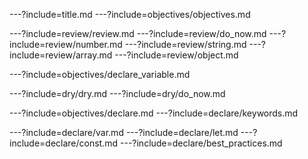 ---?include=title.md
---?include=objectives/objectives.md

---?include=review/review.md
---?include=review/do_now.md
---?include=review/number.md
---?include=review/string.md
---?include=review/array.md
---?include=review/object.md

---?include=objectives/declare_variable.md

---?include=dry/dry.md
---?include=dry/do_now.md

---?include=objectives/declare.md
---?include=declare/keywords.md

---?include=declare/var.md
---?include=declare/let.md
---?include=declare/const.md
---?include=declare/best_practices.md
